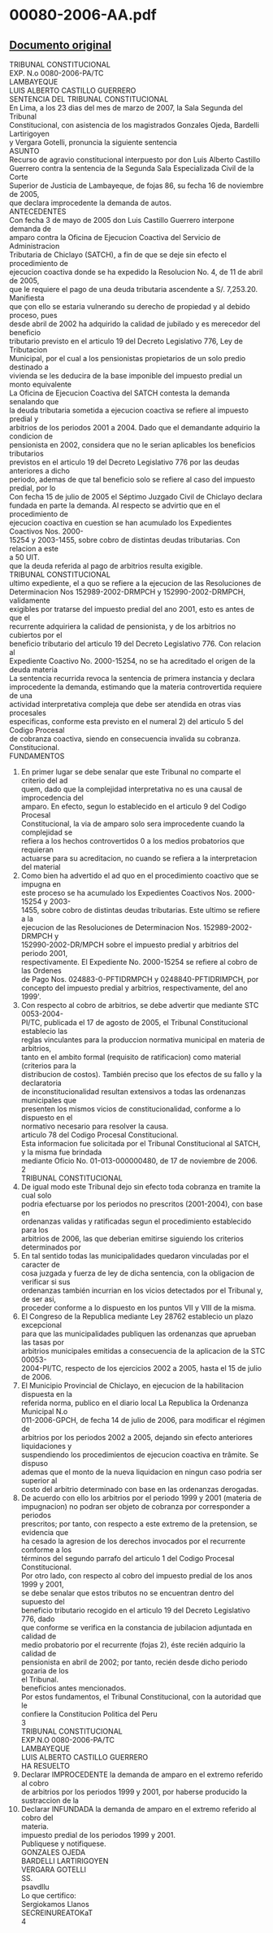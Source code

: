 
00080-2006-AA.pdf
=================
  
[Documento original](https://tc.gob.pe/jurisprudencia/2007/00080-2006-AA.pdf)  
---  
TRIBUNAL CONSTITUCIONAL  
EXP. N.o 0080-2006-PA/TC  
LAMBAYEQUE  
LUIS ALBERTO CASTILLO GUERRERO  
SENTENCIA DEL TRIBUNAL CONSTITUCIONAL  
En Lima, a los 23 dias del mes de marzo de 2007, la Sala Segunda del Tribunal  
Constitucional, con asistencia de los magistrados Gonzales Ojeda, Bardelli Lartirigoyen  
y Vergara Gotelli, pronuncia la siguiente sentencia  
ASUNTO  
Recurso de agravio constitucional interpuesto por don Luis Alberto Castillo  
Guerrero contra la sentencia de la Segunda Sala Especializada Civil de la Corte  
Superior de Justicia de Lambayeque, de fojas 86, su fecha 16 de noviembre de 2005,  
que declara improcedente la demanda de autos.  
ANTECEDENTES  
Con fecha 3 de mayo de 2005 don Luis Castillo Guerrero interpone demanda de  
amparo contra la Oficina de Ejecucion Coactiva del Servicio de Administracion  
Tributaria de Chiclayo (SATCH), a fin de que se deje sin efecto el procedimiento de  
ejecucion coactiva donde se ha expedido la Resolucion No. 4, de 11 de abril de 2005,  
que le requiere el pago de una deuda tributaria ascendente a S/. 7,253.20. Manifiesta  
que çon ello se estaria vulnerando su derecho de propiedad y al debido proceso, pues  
desde abril de 2002 ha adquirido la calidad de jubilado y es merecedor del beneficio  
tributario previsto en el articulo 19 del Decreto Legislativo 776, Ley de Tributacion  
Municipal, por el cual a los pensionistas propietarios de un solo predio destinado a  
vivienda se les deducira de la base imponible del impuesto predial un monto equivalente  
La Oficina de Ejecucion Coactiva del SATCH contesta la demanda senalando que  
la deuda tributaria sometida a ejecucion coactiva se refiere al impuesto predial y  
arbitrios de los periodos 2001 a 2004. Dado que el demandante adquirio la condicion de  
pensionista en 2002, considera que no le serian aplicables los beneficios tributarios  
previstos en el articulo 19 del Decreto Legislativo 776 por las deudas anteriores a dicho  
periodo, ademas de que tal beneficio solo se refiere al caso del impuesto predial, por lo  
Con fecha 15 de julio de 2005 el Séptimo Juzgado Civil de Chiclayo declara  
fundada en parte la demanda. Al respecto se advirtio que en el procedimiento de  
ejecucion coactiva en cuestion se han acumulado los Expedientes Coactivos Nos. 2000-  
15254 y 2003-1455, sobre cobro de distintas deudas tributarias. Con relacion a este  
a 50 UIT.  
que la deuda referida al pago de arbitrios resulta exigible.  
TRIBUNAL CONSTITUCIONAL  
ultimo expediente, el a quo se refiere a la ejecucion de las Resoluciones de  
Determinacion Nos 152989-2002-DRMPCH y 152990-2002-DRMPCH, validamente  
exigibles por tratarse del impuesto predial del ano 2001, esto es antes de que el  
recurrente adquiriera la calidad de pensionista, y de los arbitrios no cubiertos por el  
beneficio tributario del articulo 19 del Decreto Legislativo 776. Con relacion al  
Expediente Coactivo No. 2000-15254, no se ha acreditado el origen de la deuda materia  
La sentencia recurrida revoca la sentencia de primera instancia y declara  
improcedente la demanda, estimando que la materia controvertida requiere de una  
actividad interpretativa compleja que debe ser atendida en otras vias procesales  
especificas, conforme esta previsto en el numeral 2) del articulo 5 del Codigo Procesal  
de cobranza coactiva, siendo en consecuencia invalida su cobranza.  
Constitucional.  
FUNDAMENTOS  
1. En primer lugar se debe senalar que este Tribunal no comparte el criterio del ad  
quem, dado que la complejidad interpretativa no es una causal de improcedencia del  
amparo. En efecto, segun lo establecido en el articulo 9 del Codigo Procesal  
Constitucional, la via de amparo solo sera improcedente cuando la complejidad se  
refiera a los hechos controvertidos 0 a los medios probatorios que requieran  
actuarse para su acreditacion, no cuando se refiera a la interpretacion del material  
2. Como bien ha advertido el ad quo en el procedimiento coactivo que se impugna en  
este proceso se ha acumulado los Expedientes Coactivos Nos. 2000-15254 y 2003-  
1455, sobre cobro de distintas deudas tributarias. Este ultimo se refiere a la  
ejecucion de las Resoluciones de Determinacion Nos. 152989-2002-DRMPCH y  
152990-2002-DR/MPCH sobre el impuesto predial y arbitrios del periodo 2001,  
respectivamente. El Expediente No. 2000-15254 se refiere al cobro de las Ordenes  
de Pago Nos. 024883-0-PFTIDRMPCH y 0248840-PFTIDRIMPCH, por  
concepto del impuesto predial y arbitrios, respectivamente, del ano 1999'.  
3. Con respecto al cobro de arbitrios, se debe advertir que mediante STC 0053-2004-  
PI/TC, publicada el 17 de agosto de 2005, el Tribunal Constitucional establecio las  
reglas vinculantes para la produccion normativa municipal en materia de arbitrios,  
tanto en el ambito formal (requisito de ratificacion) como material (criterios para la  
distribucion de costos). También preciso que los efectos de su fallo y la declaratoria  
de inconstitucionalidad resultan extensivos a todas las ordenanzas municipales que  
presenten los mismos vicios de constitucionalidad, conforme a lo dispuesto en el  
normativo necesario para resolver la causa.  
articulo 78 del Codigo Procesal Constitucional.  
Esta informacion fue solicitada por el Tribunal Constitucional al SATCH, y la misma fue brindada  
mediante Oficio No. 01-013-000000480, de 17 de noviembre de 2006.  
2  
TRIBUNAL CONSTITUCIONAL  
4. De igual modo este Tribunal dejo sin efecto toda cobranza en tramite la cual solo  
podria efectuarse por los periodos no prescritos (2001-2004), con base en  
ordenanzas validas y ratificadas segun el procedimiento establecido para los  
arbitrios de 2006, las que deberian emitirse siguiendo los criterios determinados por  
5. En tal sentido todas las municipalidades quedaron vinculadas por el caracter de  
cosa juzgada y fuerza de ley de dicha sentencia, con la obligacion de verificar si sus  
ordenanzas también incurrian en los vicios detectados por el Tribunal y, de ser asi,  
proceder conforme a lo dispuesto en los puntos VII y VIII de la misma.  
6. El Congreso de la Republica mediante Ley 28762 establecio un plazo excepcional  
para que las municipalidades publiquen las ordenanzas que aprueban las tasas por  
arbitrios municipales emitidas a consecuencia de la aplicacion de la STC 00053-  
2004-PI/TC, respecto de los ejercicios 2002 a 2005, hasta el 15 de julio de 2006.  
7. El Municipio Provincial de Chiclayo, en ejecucion de la habilitacion dispuesta en la  
referida norma, publico en el diario local La Republica la Ordenanza Municipal N.o  
011-2006-GPCH, de fecha 14 de julio de 2006, para modificar el régimen de  
arbitrios por los periodos 2002 a 2005, dejando sin efecto anteriores liquidaciones y  
suspendiendo los procedimientos de ejecucion coactiva en trâmite. Se dispuso  
ademas que el monto de la nueva liquidacion en ningun caso podria ser superior al  
costo del arbitrio determinado con base en las ordenanzas derogadas.  
8. De acuerdo con ello los arbitrios por el periodo 1999 y 2001 (materia de  
impugnacion) no podran ser objeto de cobranza por corresponder a periodos  
prescritos; por tanto, con respecto a este extremo de la pretension, se evidencia que  
ha cesado la agresion de los derechos invocados por el recurrente conforme a los  
términos del segundo parrafo del articulo 1 del Codigo Procesal Constitucional.  
Por otro lado, con respecto al cobro del impuesto predial de los anos 1999 y 2001,  
se debe senalar que estos tributos no se encuentran dentro del supuesto del  
beneficio tributario recogido en el articulo 19 del Decreto Legislativo 776, dado  
que conforme se verifica en la constancia de jubilacion adjuntada en calidad de  
medio probatorio por el recurrente (fojas 2), éste recién adquirio la calidad de  
pensionista en abril de 2002; por tanto, recién desde dicho periodo gozaria de los  
el Tribunal.  
beneficios antes mencionados.  
Por estos fundamentos, el Tribunal Constitucional, con la autoridad que le  
confiere la Constitucion Politica del Peru  
3  
TRIBUNAL CONSTITUCIONAL  
EXP.N.O 0080-2006-PA/TC  
LAMBAYEQUE  
LUIS ALBERTO CASTILLO GUERRERO  
HA RESUELTO  
1. Declarar IMPROCEDENTE la demanda de amparo en el extremo referido al cobro  
de arbitrios por los periodos 1999 y 2001, por haberse producido la sustraccion de la  
2. Declarar INFUNDADA la demanda de amparo en el extremo referido al cobro del  
materia.  
impuesto predial de los periodos 1999 y 2001.  
Publiquese y notifiquese.  
GONZALES OJEDA  
BARDELLI LARTIRIGOYEN  
VERGARA GOTELLI  
SS.  
psavdllu  
Lo que certifico:  
Sergiokamos Llanos  
SECREINUREATOKaT  
4